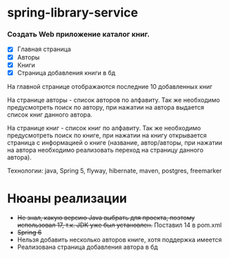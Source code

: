 # spring-library-service

### Создать Web приложение каталог книг.
- [x] Главная страница
- [x] Авторы
- [x] Книги
- [x] Страница добавления книги в бд

На главной странице отображаются последние 10 добавленных книг

На странице авторы - список авторов по алфавиту.
Так же необходимо предусмотреть поиск по автору, при нажатии на автора выдается список книг данного автора.

На странице книг - список книг по алфавиту. 
Так же необходимо предусмотреть поиск по книге, при нажатии на книгу открывается страница с информацией о книге (название, автор/авторы, при нажатии на автора необходимо реализовать переход на страницу данного автора).

Технологии: java, Spring 5, flyway, hibernate, maven, postgres, freemarker

# Нюаны реализации

- ~~Не знал, какую версию Java выбрать для проекта, поэтому использовал 17, т.к. JDK уже был установлен.~~ Поставил 14 в pom.xml
- ~~Spring 6~~
- Нельзя добавить несколько авторов книге, хотя поддержка имеется
- Реализована страница добавления автора в бд

